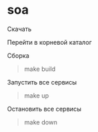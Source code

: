 # soa

Скачать

Перейти в корневой каталог

Сборка

>make build

Запустить все сервисы

>make up

Остановить все сервисы

>make down

